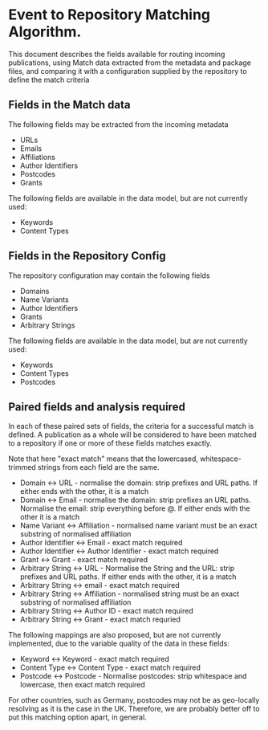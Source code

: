 # Event to Repository Matching Algorithm.

This document describes the fields available for routing incoming publications, using Match data extracted from the
metadata and package files, and comparing it with a configuration supplied by the repository to define the match criteria

## Fields in the Match data

The following fields may be extracted from the incoming metadata

* URLs
* Emails
* Affiliations
* Author Identifiers
* Postcodes
* Grants

The following fields are available in the data model, but are not currently used:

* Keywords
* Content Types

## Fields in the Repository Config

The repository configuration may contain the following fields

* Domains
* Name Variants
* Author Identifiers
* Grants
* Arbitrary Strings

The following fields are available in the data model, but are not currently used:

* Keywords
* Content Types
* Postcodes

## Paired fields and analysis required

In each of these paired sets of fields, the criteria for a successful match is defined.  A publication as a whole
will be considered to have been matched to a repository if one or more of these fields matches exactly.

Note that here "exact match" means that the lowercased, whitespace-trimmed strings from each field are the same.

* Domain <-> URL - normalise the domain: strip prefixes and URL paths.  If either ends with the other, it is a match
* Domain <-> Email - normalise the domain: strip prefixes an URL paths.  Normalise the email: strip everything before @.  If either ends with the other it is a match
* Name Variant <-> Affiliation - normalised name variant must be an exact substring of normalised affiliation
* Author Identifier <-> Email - exact match required
* Author Identifier <-> Author Identifier - exact match required
* Grant <-> Grant - exact match required
* Arbitrary String <-> URL - Normalise the String and the URL: strip prefixes and URL paths.  If either ends with the other, it is a match
* Arbitrary String <-> email - exact match required
* Arbitrary String <-> Affiliation - normalised string must be an exact substring of normalised affiliation
* Arbitrary String <-> Author ID - exact match required
* Arbitrary String <-> Grant - exact match requried

The following mappings are also proposed, but are not currently implemented, due to the variable quality of the data
in these fields:

* Keyword <-> Keyword - exact match required
* Content Type <-> Content Type - exact match required
* Postcode <-> Postcode - Normalise postcodes: strip whitespace and lowercase, then exact match required

For other countries, such as Germany, postcodes may not be as geo-locally resolving as it is the case in the UK.  Therefore, we are probably better off to put this matching option apart, in general.
